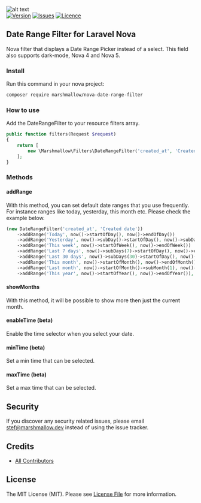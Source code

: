 ![alt text](https://marshmallow.dev/cdn/media/logo-red-237x46.png "marshmallow.")
<br/>
[![Version](https://img.shields.io/packagist/v/marshmallow/nova-date-range-filter)](https://github.com/marshmallow-packages/nova-date-range-filter)
[![Issues](https://img.shields.io/github/issues/marshmallow-packages/nova-date-range-filter)](https://github.com/marshmallow-packages/nova-date-range-filter)
[![Licence](https://img.shields.io/github/license/marshmallow-packages/nova-date-range-filter)](https://github.com/marshmallow-packages/nova-date-range-filter)

## Date Range Filter for Laravel Nova

Nova filter that displays a Date Range Picker instead of a select. This field also supports dark-mode, Nova 4 and Nova 5.

### Install

Run this command in your nova project:

```bash
composer require marshmallow/nova-date-range-filter
```

### How to use

Add the DateRangeFilter to your resource filters array.

```php
public function filters(Request $request)
{
    return [
        new \Marshmallow\Filters\DateRangeFilter('created_at', 'Created date'),
    ];
}
```

### Methods

#### addRange

With this method, you can set default date ranges that you use frequently. For instance ranges like today, yesterday, this month etc. Please check the example below.

```php
(new DateRangeFilter('created_at', 'Created date'))
    ->addRange('Today', now()->startOfDay(), now()->endOfDay())
    ->addRange('Yesterday', now()->subDay()->startOfDay(), now()->subDay()->endOfDay())
    ->addRange('This week', now()->startOfWeek(), now()->endOfWeek())
    ->addRange('Last 7 days', now()->subDays(7)->startOfDay(), now()->endOfDay())
    ->addRange('Last 30 days', now()->subDays(30)->startOfDay(), now()->endOfDay())
    ->addRange('This month', now()->startOfMonth(), now()->endOfMonth())
    ->addRange('Last month', now()->startOfMonth()->subMonth(1), now()->startOfMonth()->subMonth(1)->endOfMonth())
    ->addRange('This year', now()->startOfYear(), now()->endOfYear()),
```

#### showMonths

With this method, it will be possible to show more then just the current month.

#### enableTime (beta)

Enable the time selector when you select your date.

#### minTime (beta)

Set a min time that can be selected.

#### maxTime (beta)

Set a max time that can be selected.

## Security

If you discover any security related issues, please email stef@marshmallow.dev instead of using the issue tracker.

## Credits

- [All Contributors](../../contributors)

## License

The MIT License (MIT). Please see [License File](LICENSE) for more information.
